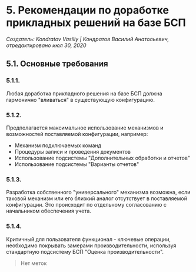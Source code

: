 # 5. Рекомендации по доработке прикладных решений на базе БСП

*Создатель: Kondratov Vasiliy | Кондратов Василий Анатольевич, отредактировано июл 30, 2020*

## 5.1. Основные требования

### 5.1.1. 
Любая доработка прикладного решения на базе БСП должна гармонично "вливаться" в существующую конфигурацию.

### 5.1.2. 
Предполагается максимальное использование механизмов и возможностей поставляемой конфигурации, например:

- Механизм подключаемых команд
- Процедуры записи и проведения документов
- Использование подсистемы "Дополнительных обработки и отчетов"
- Использование подсистемы "Варианты отчетов"

### 5.1.3. 
Разработка собственного "универсального" механизма возможна, если таковой механизм или его близкий аналог отсутствует в поставляемой конфигурации. Это происходит по отдельному согласованию с начальником обеспечения учета.

### 5.1.4. 
Критичный для пользователя функционал - ключевые операции, необходимо покрывать замерами производительности, используя стандартную подсистему БСП "Оценка производительности".

> Нет меток